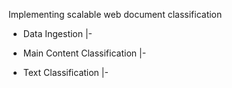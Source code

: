 Implementing scalable web document classification

 * Data Ingestion
    |-

 * Main Content Classification
    |-

 * Text Classification
    |-
